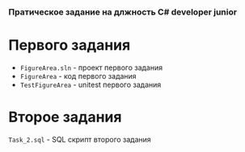 ### Пратическое задание на длжность C# developer junior

# Первого задания
- ```FigureArea.sln``` - проект первого задания
- ```FigureArea``` - код первого задания
- ```TestFigureArea``` - unitest первого задания
# Второе задания
```Task_2.sql``` - SQL скрипт второго задания
